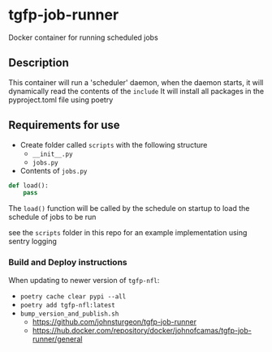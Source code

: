 # tgfp-job-runner
Docker container for running scheduled jobs

## Description
This container will run a 'scheduler' daemon, when the daemon starts, it will dynamically read the contents of the `include`
It will install all packages in the pyproject.toml file using poetry

## Requirements for use
* Create folder called `scripts` with the following structure
   *  `__init__.py`
   * `jobs.py`
* Contents of `jobs.py`
```python
def load():
    pass
```

The `load()` function will be called by the schedule on startup to load the schedule of jobs to be run

see the `scripts` folder in this repo for an example implementation using sentry logging

### Build and Deploy instructions
When updating to newer version of `tgfp-nfl`:
* `poetry cache clear pypi --all`
* `poetry add tgfp-nfl:latest`
* `bump_version_and_publish.sh` 
  * https://github.com/johnsturgeon/tgfp-job-runner 
  * https://hub.docker.com/repository/docker/johnofcamas/tgfp-job-runner/general